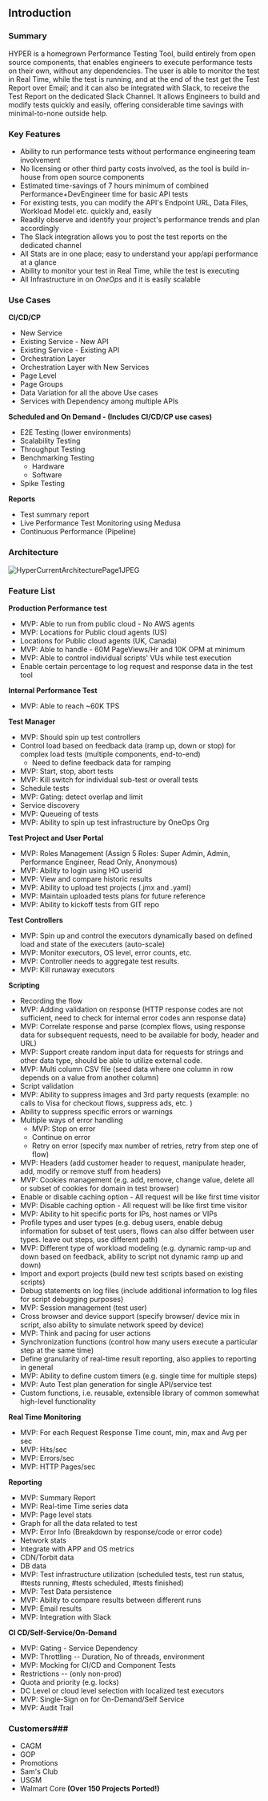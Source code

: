 ## **Introduction** ##
### **Summary** ###
HYPER is a homegrown Performance Testing Tool, build entirely from open source components, that enables engineers to execute performance tests on their own, without any dependencies. The user is able to monitor the test in Real Time, while the test is running, and at the end of the test get the Test Report over Email; and it can also be integrated with Slack, to receive the Test Report on the dedicated Slack Channel. It allows Engineers to build and modify tests quickly and easily, offering considerable time savings with minimal-to-none outside help.
### **Key Features** ###

 - Ability to run performance tests without performance engineering team involvement
 - No licensing or other third party costs involved, as the tool is build in-house from open source components
 - Estimated time-savings of 7 hours minimum of combined Performance+DevEngineer time for basic API tests
 - For existing tests, you can modify the API's Endpoint URL, Data Files, Workload Model etc. quickly and, easily
 - Readily observe and identify your project's performance trends and plan accordingly
 - The Slack integration allows you to post the test reports on the dedicated channel
 - All Stats are in one place; easy to understand your app/api performance at a glance
 - Ability to monitor your test in Real Time, while the test is executing
 - All Infrastructure in on *OneOps* and it is easily scalable
### **Use Cases** ###
**CI/CD/CP**
 
 - New Service
 - Existing Service - New API
 - Existing Service - Existing API
 - Orchestration Layer
 - Orchestration Layer with New Services
 - Page Level
 - Page Groups
 - Data Variation for all the above Use cases
 - Services with Dependency among multiple APIs

**Scheduled and On Demand - (Includes CI/CD/CP use cases)**

 - E2E Testing (lower environments)
 - Scalability Testing
 - Throughput Testing
 - Benchmarking Testing
	 - Hardware
	 - Software
 - Spike Testing

**Reports**

 - Test summary report
 - Live Performance Test Monitoring using Medusa
 - Continuous Performance (Pipeline)
### **Architecture** ###
![HyperCurrentArchitecturePage1JPEG](https://confluence.walmart.com/download/attachments/209950455/Hyper_Current_Architecture%20-%20Page%201.jpeg?api=v2)
### **Feature List** ###
<strong>Production Performance test</strong>
<ul>
  <li>MVP: Able to run from public cloud - No AWS agents   </li>
  <li>MVP: Locations for Public cloud agents (US)</li>
  <li>Locations for Public cloud agents (UK, Canada)</li>
  <li>MVP: Able to handle - 60M PageViews/Hr and 10K OPM at minimum</li>
  <li>MVP: Able to control individual scripts' VUs while test execution</li>
  <li>Enable certain percentage to log request and response data in the test tool<br/>
  </li>
</ul>
<p>
  <strong>Internal Performance Test</strong>
</p>
<ul>
  <li>MVP: Able to reach ~60K TPS<br/>
  </li>
</ul>
<p>
  <strong>Test Manager </strong>
</p>
<ul>
  <li>MVP: Should spin up test controllers</li>
  <li>Control load based on feedback data (ramp up, down or stop) for complex load tests (multiple components, end-to-end)<ul>
      <li>Need to define feedback data for ramping</li>
    </ul>
  </li>
  <li>MVP: Start, stop, abort tests</li>
  <li>MVP: Kill switch for individual sub-test or overall tests</li>
  <li>Schedule tests</li>
  <li>MVP: Gating: detect overlap and limit </li>
  <li>Service discovery</li>
  <li>MVP: Queueing of tests</li>
  <li>MVP: Ability to spin up test infrastructure by OneOps Org</li>
</ul>
<p>
  <strong>
    <strong>Test Project and User Portal</strong>
  </strong>
</p>
<ul>
  <li>MVP: Roles Management (Assign 5 Roles: Super Admin, Admin, Performance Engineer, Read Only, Anonymous)</li>
  <li>MVP: Ability to login using HO userid</li>
  <li>MVP: View and compare historic results</li>
  <li>MVP: Ability to upload test projects (.jmx and .yaml)</li>
  <li>MVP: Maintain uploaded tests plans for future reference</li>
  <li>MVP: Ability to kickoff tests from GIT repo</li>
</ul>
<p>
  <strong>
  </strong>
</p>
<p>
  <strong>Test Controllers</strong>
</p>
<ul>
  <li>MVP: Spin up and control the executors dynamically based on defined load and state of the executers (auto-scale)</li>
  <li>MVP: Monitor executors, OS level, error counts, etc.</li>
  <li>MVP: Controller needs to aggregate test results.</li>
  <li>MVP: Kill runaway executors</li>
</ul>
<p>
  <strong>

  </strong>
</p>
<p>
  <strong>Scripting</strong>
</p>
<ul>
  <li>Recording the flow</li>
  <li>MVP: Adding validation on response (HTTP response codes are not sufficient, need to check for internal error codes ann response data)  </li>
  <li>MVP: Correlate response and parse (complex flows, using response data for subsequent requests, need to be available for body, header and URL)</li>
  <li>MVP: Support create random input data for requests for strings and other data type, should be able to utilize external code.</li>
  <li>MVP: Multi column CSV file (seed data where one column in row depends on a value from another column)</li>
  <li>Script validation</li>
  <li>MVP: Ability to suppress images and 3rd party requests (example: no calls to Visa for checkout flows, suppress ads, etc. )</li>
  <li>Ability to suppress specific errors or warnings</li>
  <li>Multiple ways of error handling<ul>
      <li>MVP: Stop on error</li>
      <li>Continue on error</li>
      <li>Retry on error (specify max number of retries, retry from step one of flow)</li>
    </ul>
  </li>
  <li>MVP: Headers (add customer header to request, manipulate header, add, modify or remove stuff from headers)</li>
  <li>MVP: Cookies management (e.g. add, remove, change value, delete all or subset of cookies for domain in test browser) </li>
  <li>Enable or disable caching option - All request will be like first time visitor</li>
  <li>MVP: Disable caching option - All request will be like first time visitor</li>
  <li>MVP: Ability to hit specific ports for IPs, host names or VIPs </li>
  <li>Profile types and user types (e.g. debug users, enable debug information for subset of test users, flows can also differ between user types. leave out steps, use different path)  </li>
  <li>MVP: Different type of workload modeling (e.g. dynamic ramp-up and down based on feedback, ability to script not dynamic ramp up and down) </li>
  <li>Import and export projects (build new test scripts based on existing scripts)</li>
  <li>Debug statements on log files (include additional information to log files for script debugging purposes)</li>
  <li>MVP: Session management (test user)</li>
  <li>Cross browser and device support (specify browser/ device mix in script, also ability to simulate network speed by device)</li>
  <li>MVP: Think and pacing for user actions</li>
  <li>Synchronization functions (control how many users execute a particular step at the same time)</li>
  <li>Define granularity of real-time result reporting, also applies to reporting in general </li>
  <li>MVP: Ability to define custom timers (e.g. single time for multiple steps)</li>
  <li>MVP: Auto Test plan generation for single API/service test</li>
  <li>Custom functions, i.e. reusable, extensible library of common somewhat high-level functionality  </li>
</ul>
<p>
  <strong>Real Time Monitoring</strong>
</p>
<ul>
  <li>MVP: For each Request Response Time count, min, max and Avg per sec</li>
  <li>MVP: Hits/sec</li>
  <li>MVP: Errors/sec</li>
  <li>MVP: HTTP Pages/sec</li>
</ul>
<p>
  <strong>
  </strong>
</p>
<p>
  <strong>Reporting</strong>
</p>
<ul>
  <li>MVP: Summary Report</li>
  <li>MVP: Real-time Time series data</li>
  <li>MVP: Page level stats</li>
  <li>Graph for all the data related to test</li>
  <li>MVP: Error Info (Breakdown by response/code or error code)</li>
  <li>Network stats</li>
  <li>Integrate with APP and OS metrics</li>
  <li>CDN/Torbit data</li>
  <li>DB data</li>
  <li>MVP: Test infrastructure utilization (scheduled tests, test run status, #tests running, #tests scheduled, #tests finished) </li>
  <li>MVP: Test Data persistence</li>
  <li>MVP: Ability to compare results between different runs</li>
  <li>MVP: Email results</li>
  <li>MVP: Integration with Slack</li>
</ul>
<p>
  <strong>     </strong>
</p>
<p>
  <strong>CI CD/Self-Service/On-Demand</strong>
</p>
<ul>
  <li>MVP: Gating - Service Dependency</li>
  <li>MVP: Throttling -- Duration, No of threads, environment</li>
  <li>MVP: Mocking for CI/CD and Component Tests</li>
  <li>Restrictions -- (only non-prod)</li>
  <li>Quota and priority (e.g. locks)</li>
  <li>DC Level or cloud level selection with localized test executors</li>
  <li>MVP: Single-Sign on for On-Demand/Self Service</li>
  <li>MVP: Audit Trail<br/>
  </li>
</ul>

### **Customers**###

 - CAGM
 - GOP
 - Promotions
 - Sam's Club
 - USGM
 - Walmart Core
**(Over 150 Projects Ported!)**
